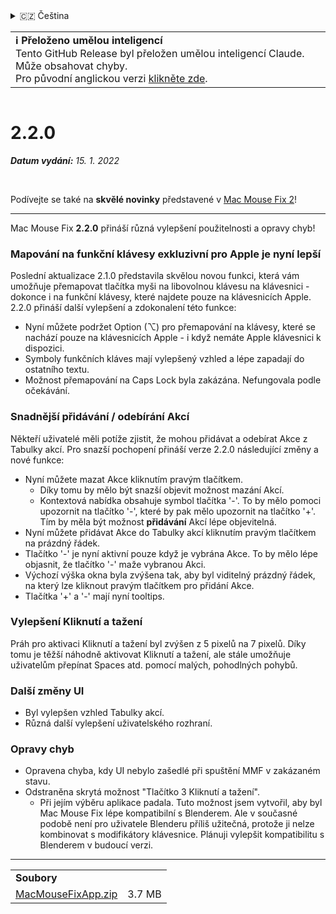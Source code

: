 <details>
<summary>🇨🇿 Čeština</summary>

[🇬🇧 English (GitHub)](https://github.com/noah-nuebling/mac-mouse-fix/releases/tag/2.2.0)\
[🇦🇩 Català](https://redirect.macmousefix.com/?target=mmf-release&tag=2.2.0&locale=ca)\
[🇩🇪 Deutsch](https://redirect.macmousefix.com/?target=mmf-release&tag=2.2.0&locale=de)\
[🇪🇸 Español](https://redirect.macmousefix.com/?target=mmf-release&tag=2.2.0&locale=es)\
[🇫🇷 Français](https://redirect.macmousefix.com/?target=mmf-release&tag=2.2.0&locale=fr)\
[🇮🇩 Indonesia](https://redirect.macmousefix.com/?target=mmf-release&tag=2.2.0&locale=id)\
[🇮🇹 Italiano](https://redirect.macmousefix.com/?target=mmf-release&tag=2.2.0&locale=it)\
[🇭🇺 Magyar](https://redirect.macmousefix.com/?target=mmf-release&tag=2.2.0&locale=hu)\
[🇳🇱 Nederlands](https://redirect.macmousefix.com/?target=mmf-release&tag=2.2.0&locale=nl)\
[🇵🇱 Polski](https://redirect.macmousefix.com/?target=mmf-release&tag=2.2.0&locale=pl)\
[🇧🇷 Português (Brasil)](https://redirect.macmousefix.com/?target=mmf-release&tag=2.2.0&locale=pt-BR)\
[🇵🇹 Português (Portugal)](https://redirect.macmousefix.com/?target=mmf-release&tag=2.2.0&locale=pt-PT)\
[🇷🇴 Română](https://redirect.macmousefix.com/?target=mmf-release&tag=2.2.0&locale=ro)\
[🇸🇪 Svenska](https://redirect.macmousefix.com/?target=mmf-release&tag=2.2.0&locale=sv)\
[🇻🇳 Tiếng Việt](https://redirect.macmousefix.com/?target=mmf-release&tag=2.2.0&locale=vi)\
[🇹🇷 Türkçe](https://redirect.macmousefix.com/?target=mmf-release&tag=2.2.0&locale=tr)\
**🇨🇿 Čeština**\
[🇬🇷 Ελληνικά](https://redirect.macmousefix.com/?target=mmf-release&tag=2.2.0&locale=el)\
[🇷🇺 Русский](https://redirect.macmousefix.com/?target=mmf-release&tag=2.2.0&locale=ru)\
[🇺🇦 Українська](https://redirect.macmousefix.com/?target=mmf-release&tag=2.2.0&locale=uk)\
[🇮🇱 עברית](https://redirect.macmousefix.com/?target=mmf-release&tag=2.2.0&locale=he)\
[🇸🇦 العربية](https://redirect.macmousefix.com/?target=mmf-release&tag=2.2.0&locale=ar)\
[🇮🇳 हिन्दी](https://redirect.macmousefix.com/?target=mmf-release&tag=2.2.0&locale=hi)\
[🇹🇭 ไทย](https://redirect.macmousefix.com/?target=mmf-release&tag=2.2.0&locale=th)\
[🇨🇳 中文 (简体)](https://redirect.macmousefix.com/?target=mmf-release&tag=2.2.0&locale=zh-Hans)\
[🇨🇳 中文 (繁體)](https://redirect.macmousefix.com/?target=mmf-release&tag=2.2.0&locale=zh-Hant)\
[🇭🇰 中文（香港)](https://redirect.macmousefix.com/?target=mmf-release&tag=2.2.0&locale=zh-HK)\
[🇯🇵 日本語](https://redirect.macmousefix.com/?target=mmf-release&tag=2.2.0&locale=ja)\
[🇰🇷 한국어](https://redirect.macmousefix.com/?target=mmf-release&tag=2.2.0&locale=ko)\
[Help translate Mac Mouse Fix to different languages!](https://github.com/noah-nuebling/mac-mouse-fix/discussions/731)
</details>
<table align=><td>
<b>ℹ️ Přeloženo umělou inteligencí</b><br>
Tento GitHub Release byl přeložen umělou inteligencí Claude. Může obsahovat chyby.<br>
Pro původní anglickou verzi <a href="https://github.com/noah-nuebling/mac-mouse-fix/releases/tag/2.2.0">klikněte zde</a>.
</td></table>

<table></table>

# 2.2.0
***Datum vydání:** 15. 1. 2022*

<br>

Podívejte se také na **skvělé novinky** představené v [Mac Mouse Fix 2](https://redirect.macmousefix.com/?target=mmf-release&tag=2.0.0&locale=cs)!

---

Mac Mouse Fix **2.2.0** přináší různá vylepšení použitelnosti a opravy chyb!

### Mapování na funkční klávesy exkluzivní pro Apple je nyní lepší

Poslední aktualizace 2.1.0 představila skvělou novou funkci, která vám umožňuje přemapovat tlačítka myši na libovolnou klávesu na klávesnici - dokonce i na funkční klávesy, které najdete pouze na klávesnicích Apple. 2.2.0 přináší další vylepšení a zdokonalení této funkce:

- Nyní můžete podržet Option (⌥) pro přemapování na klávesy, které se nachází pouze na klávesnicích Apple - i když nemáte Apple klávesnici k dispozici.
- Symboly funkčních kláves mají vylepšený vzhled a lépe zapadají do ostatního textu.
- Možnost přemapování na Caps Lock byla zakázána. Nefungovala podle očekávání.

### Snadnější přidávání / odebírání Akcí

Někteří uživatelé měli potíže zjistit, že mohou přidávat a odebírat Akce z Tabulky akcí. Pro snazší pochopení přináší verze 2.2.0 následující změny a nové funkce:

- Nyní můžete mazat Akce kliknutím pravým tlačítkem.
  - Díky tomu by mělo být snazší objevit možnost mazání Akcí.
  - Kontextová nabídka obsahuje symbol tlačítka '-'. To by mělo pomoci upozornit na tlačítko '-', které by pak mělo upozornit na tlačítko '+'. Tím by měla být možnost **přidávání** Akcí lépe objevitelná.
- Nyní můžete přidávat Akce do Tabulky akcí kliknutím pravým tlačítkem na prázdný řádek.
- Tlačítko '-' je nyní aktivní pouze když je vybrána Akce. To by mělo lépe objasnit, že tlačítko '-' maže vybranou Akci.
- Výchozí výška okna byla zvýšena tak, aby byl viditelný prázdný řádek, na který lze kliknout pravým tlačítkem pro přidání Akce.
- Tlačítka '+' a '-' mají nyní tooltips.

### Vylepšení Kliknutí a tažení

Práh pro aktivaci Kliknutí a tažení byl zvýšen z 5 pixelů na 7 pixelů. Díky tomu je těžší náhodně aktivovat Kliknutí a tažení, ale stále umožňuje uživatelům přepínat Spaces atd. pomocí malých, pohodlných pohybů.

### Další změny UI

- Byl vylepšen vzhled Tabulky akcí.
- Různá další vylepšení uživatelského rozhraní.

### Opravy chyb

- Opravena chyba, kdy UI nebylo zašedlé při spuštění MMF v zakázaném stavu.
- Odstraněna skrytá možnost "Tlačítko 3 Kliknutí a tažení".
  - Při jejím výběru aplikace padala. Tuto možnost jsem vytvořil, aby byl Mac Mouse Fix lépe kompatibilní s Blenderem. Ale v současné podobě není pro uživatele Blenderu příliš užitečná, protože ji nelze kombinovat s modifikátory klávesnice. Plánuji vylepšit kompatibilitu s Blenderem v budoucí verzi.

---

<table align="start">
<tr>
    <td colspan=2>
        <b>Soubory</b>
    </td>
</tr>
<tr>
    <td><a href="https://github.com/noah-nuebling/mac-mouse-fix/releases/download/2.2.0/MacMouseFixApp.zip">MacMouseFixApp.zip</a></td>
    <td>3.7 MB</td>
</tr>
</table>